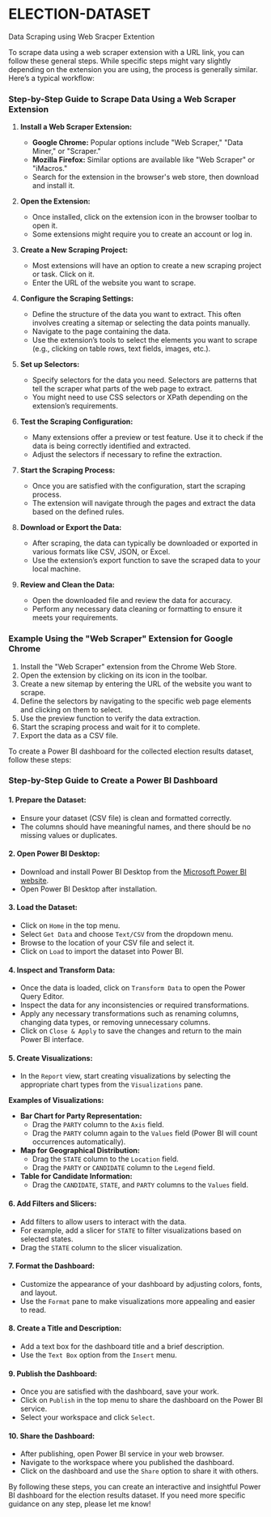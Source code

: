 # ELECTION-DATASET
Data Scraping using Web Sracper Extention

To scrape data using a web scraper extension with a URL link, you can follow these general steps. While specific steps might vary slightly depending on the extension you are using, the process is generally similar. Here’s a typical workflow:

### Step-by-Step Guide to Scrape Data Using a Web Scraper Extension

1. **Install a Web Scraper Extension:**
   - **Google Chrome:** Popular options include "Web Scraper," "Data Miner," or "Scraper."
   - **Mozilla Firefox:** Similar options are available like "Web Scraper" or "iMacros."
   - Search for the extension in the browser's web store, then download and install it.

2. **Open the Extension:**
   - Once installed, click on the extension icon in the browser toolbar to open it.
   - Some extensions might require you to create an account or log in.

3. **Create a New Scraping Project:**
   - Most extensions will have an option to create a new scraping project or task. Click on it.
   - Enter the URL of the website you want to scrape.

4. **Configure the Scraping Settings:**
   - Define the structure of the data you want to extract. This often involves creating a sitemap or selecting the data points manually.
   - Navigate to the page containing the data.
   - Use the extension’s tools to select the elements you want to scrape (e.g., clicking on table rows, text fields, images, etc.).

5. **Set up Selectors:**
   - Specify selectors for the data you need. Selectors are patterns that tell the scraper what parts of the web page to extract.
   - You might need to use CSS selectors or XPath depending on the extension’s requirements.

6. **Test the Scraping Configuration:**
   - Many extensions offer a preview or test feature. Use it to check if the data is being correctly identified and extracted.
   - Adjust the selectors if necessary to refine the extraction.

7. **Start the Scraping Process:**
   - Once you are satisfied with the configuration, start the scraping process.
   - The extension will navigate through the pages and extract the data based on the defined rules.

8. **Download or Export the Data:**
   - After scraping, the data can typically be downloaded or exported in various formats like CSV, JSON, or Excel.
   - Use the extension’s export function to save the scraped data to your local machine.

9. **Review and Clean the Data:**
   - Open the downloaded file and review the data for accuracy.
   - Perform any necessary data cleaning or formatting to ensure it meets your requirements.

### Example Using the "Web Scraper" Extension for Google Chrome

1. Install the "Web Scraper" extension from the Chrome Web Store.
2. Open the extension by clicking on its icon in the toolbar.
3. Create a new sitemap by entering the URL of the website you want to scrape.
4. Define the selectors by navigating to the specific web page elements and clicking on them to select.
5. Use the preview function to verify the data extraction.
6. Start the scraping process and wait for it to complete.
7. Export the data as a CSV file.

To create a Power BI dashboard for the collected election results dataset, follow these steps:

### Step-by-Step Guide to Create a Power BI Dashboard

#### 1. **Prepare the Dataset:**
   - Ensure your dataset (CSV file) is clean and formatted correctly.
   - The columns should have meaningful names, and there should be no missing values or duplicates.

#### 2. **Open Power BI Desktop:**
   - Download and install Power BI Desktop from the [Microsoft Power BI website](https://powerbi.microsoft.com/desktop/).
   - Open Power BI Desktop after installation.

#### 3. **Load the Dataset:**
   - Click on `Home` in the top menu.
   - Select `Get Data` and choose `Text/CSV` from the dropdown menu.
   - Browse to the location of your CSV file and select it.
   - Click on `Load` to import the dataset into Power BI.

#### 4. **Inspect and Transform Data:**
   - Once the data is loaded, click on `Transform Data` to open the Power Query Editor.
   - Inspect the data for any inconsistencies or required transformations.
   - Apply any necessary transformations such as renaming columns, changing data types, or removing unnecessary columns.
   - Click on `Close & Apply` to save the changes and return to the main Power BI interface.

#### 5. **Create Visualizations:**
   - In the `Report` view, start creating visualizations by selecting the appropriate chart types from the `Visualizations` pane.

   **Examples of Visualizations:**
   - **Bar Chart for Party Representation:**
     - Drag the `PARTY` column to the `Axis` field.
     - Drag the `PARTY` column again to the `Values` field (Power BI will count occurrences automatically).
   - **Map for Geographical Distribution:**
     - Drag the `STATE` column to the `Location` field.
     - Drag the `PARTY` or `CANDIDATE` column to the `Legend` field.
   - **Table for Candidate Information:**
     - Drag the `CANDIDATE`, `STATE`, and `PARTY` columns to the `Values` field.

#### 6. **Add Filters and Slicers:**
   - Add filters to allow users to interact with the data.
   - For example, add a slicer for `STATE` to filter visualizations based on selected states.
   - Drag the `STATE` column to the slicer visualization.

#### 7. **Format the Dashboard:**
   - Customize the appearance of your dashboard by adjusting colors, fonts, and layout.
   - Use the `Format` pane to make visualizations more appealing and easier to read.

#### 8. **Create a Title and Description:**
   - Add a text box for the dashboard title and a brief description.
   - Use the `Text Box` option from the `Insert` menu.

#### 9. **Publish the Dashboard:**
   - Once you are satisfied with the dashboard, save your work.
   - Click on `Publish` in the top menu to share the dashboard on the Power BI service.
   - Select your workspace and click `Select`.

#### 10. **Share the Dashboard:**
   - After publishing, open Power BI service in your web browser.
   - Navigate to the workspace where you published the dashboard.
   - Click on the dashboard and use the `Share` option to share it with others.

By following these steps, you can create an interactive and insightful Power BI dashboard for the election results dataset. If you need more specific guidance on any step, please let me know!

